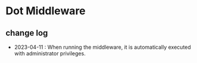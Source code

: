# Dot Middleware

## change log
- 2023-04-11 : When running the middleware, it is automatically executed with administrator privileges.